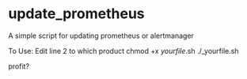# update_prometheus
A simple script for updating prometheus or alertmanager


To Use:
Edit line 2 to which product
chmod +x _yourfile_.sh
./_yourfile.sh

profit?
